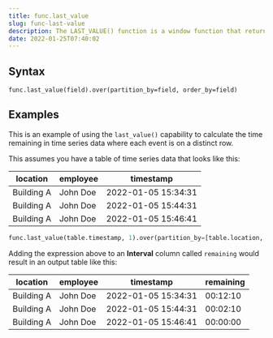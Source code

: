 ```yaml
---
title: func.last_value
slug: func-last-value
description: The LAST_VALUE() function is a window function that returns the last value in an ordered partition of a result set
date: 2022-01-25T07:40:02
---
```


## Syntax

```
func.last_value(field).over(partition_by=field, order_by=field)
```

## Examples

This is an example of using the `last_value()` capability to calculate the time remaining in time series data where each event is on a distinct row.

This assumes you have a table of time series data that looks like this:

| location   | employee | timestamp           |
|------------|----------|---------------------|
| Building A | John Doe | 2022-01-05 15:34:31 |
| Building A | John Doe | 2022-01-05 15:44:31 |
| Building A | John Doe | 2022-01-05 15:46:41 |

```python
func.last_value(table.timestamp, 1).over(partition_by=[table.location, table.employee], order_by=table.timestamp) - table.timestamp
```

Adding the expression above to an **Interval** column called `remaining` would result in an output table like this:

| location   | employee | timestamp           | remaining |
|------------|----------|---------------------|-----------|
| Building A | John Doe | 2022-01-05 15:34:31 | 00:12:10  |
| Building A | John Doe | 2022-01-05 15:44:31 | 00:02:10  |
| Building A | John Doe | 2022-01-05 15:46:41 | 00:00:00  |
